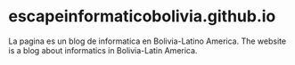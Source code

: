 # escapeinformaticobolivia.github.io
La pagina es un blog de informatica en Bolivia-Latino America. The website is a blog about informatics in Bolivia-Latin America.
